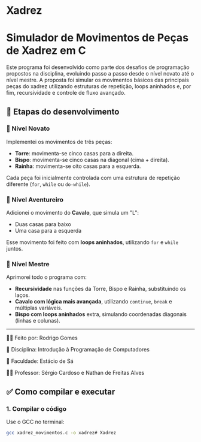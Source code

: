 # Xadrez
# Simulador de Movimentos de Peças de Xadrez em C

Este programa foi desenvolvido como parte dos desafios de programação propostos na disciplina, evoluindo passo a passo desde o nível novato até o nível mestre. A proposta foi simular os movimentos básicos das principais peças do xadrez utilizando estruturas de repetição, loops aninhados e, por fim, recursividade e controle de fluxo avançado.

## 🔢 Etapas do desenvolvimento

### 🔹 Nível Novato
Implementei os movimentos de três peças:
- **Torre**: movimenta-se cinco casas para a direita.
- **Bispo**: movimenta-se cinco casas na diagonal (cima + direita).
- **Rainha**: movimenta-se oito casas para a esquerda.

Cada peça foi inicialmente controlada com uma estrutura de repetição diferente (`for`, `while` ou `do-while`).

### 🔸 Nível Aventureiro
Adicionei o movimento do **Cavalo**, que simula um "L":
- Duas casas para baixo
- Uma casa para a esquerda

Esse movimento foi feito com **loops aninhados**, utilizando `for` e `while` juntos.

### 🔺 Nível Mestre
Aprimorei todo o programa com:
- **Recursividade** nas funções da Torre, Bispo e Rainha, substituindo os laços.
- **Cavalo com lógica mais avançada**, utilizando `continue`, `break` e múltiplas variáveis.
- **Bispo com loops aninhados** extra, simulando coordenadas diagonais (linhas e colunas).

---

👨‍💻 Feito por: Rodrigo Gomes

📘 Disciplina: Introdução à Programação de Computadores

🏫 Faculdade: Estácio de Sá

👨‍🏫 Professor: Sérgio Cardoso e Nathan de Freitas Alves

## ✅ Como compilar e executar

### 1. Compilar o código
Use o GCC no terminal:

```bash
gcc xadrez_movimentos.c -o xadrez# Xadrez
